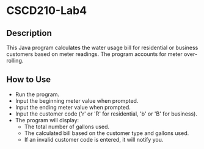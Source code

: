 # CSCD210-Lab4
## Description
This Java program calculates the water usage bill for residential or business customers based on meter readings. The program accounts for meter over-rolling. 

## How to Use
- Run the program.
- Input the beginning meter value when prompted.
- Input the ending meter value when prompted.
- Input the customer code ('r' or 'R' for residential, 'b' or 'B' for business).
- The program will display:
  - The total number of gallons used.
  - The calculated bill based on the customer type and gallons used.
  - If an invalid customer code is entered, it will notify you.

